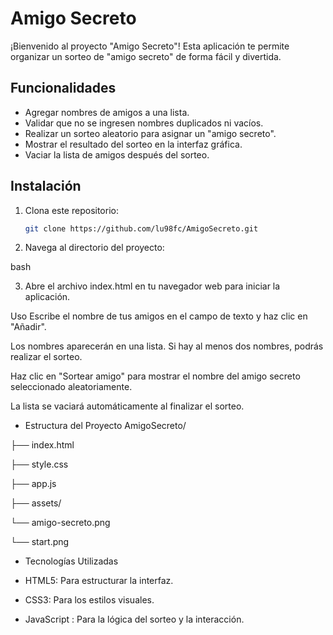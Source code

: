# Amigo Secreto

¡Bienvenido al proyecto "Amigo Secreto"! Esta aplicación te permite organizar un sorteo de "amigo secreto" de forma fácil y divertida.

## Funcionalidades

- Agregar nombres de amigos a una lista.
- Validar que no se ingresen nombres duplicados ni vacíos.
- Realizar un sorteo aleatorio para asignar un "amigo secreto".
- Mostrar el resultado del sorteo en la interfaz gráfica.
- Vaciar la lista de amigos después del sorteo.

## Instalación

1. Clona este repositorio:
   ```bash
   git clone https://github.com/lu98fc/AmigoSecreto.git
2. Navega al directorio del proyecto:

bash

3. Abre el archivo index.html en tu navegador web para iniciar la aplicación.

Uso
Escribe el nombre de tus amigos en el campo de texto y haz clic en "Añadir".

Los nombres aparecerán en una lista. Si hay al menos dos nombres, podrás realizar el sorteo.

Haz clic en "Sortear amigo" para mostrar el nombre del amigo secreto seleccionado aleatoriamente.

La lista se vaciará automáticamente al finalizar el sorteo.

- Estructura del Proyecto
AmigoSecreto/

├── index.html        <!-- Estructura principal de la interfaz -->

├── style.css         <!-- Estilos de la aplicación -->

├── app.js            <!-- Lógica de la aplicación -->

├── assets/           <!-- Carpeta de recursos gráficos -->
          
   └── amigo-secreto.png 
   
   └── start.png 
  

- Tecnologías Utilizadas

* HTML5: Para estructurar la interfaz.

* CSS3: Para los estilos visuales.

* JavaScript : Para la lógica del sorteo y la interacción.

